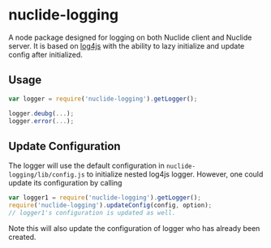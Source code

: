 # nuclide-logging

A node package designed for logging on both Nuclide client and Nuclide server. It is based on [log4js](https://www.npmjs.com/package/log4js) with the ability to lazy initialize and update config after initialized.

## Usage

```js
var logger = require('nuclide-logging').getLogger();

logger.deubg(...);
logger.error(...);
```

## Update Configuration

The logger will use the default configuration in `nuclide-logging/lib/config.js` to initialize nested log4js logger. However, one could update its configuration by calling
```js
var logger1 = require('nuclide-logging').getLogger();
require('nuclide-logging').updateConfig(config, option);
// logger1's configuration is updated as well.
```
Note this will also update the configuration of logger who has already been created.
